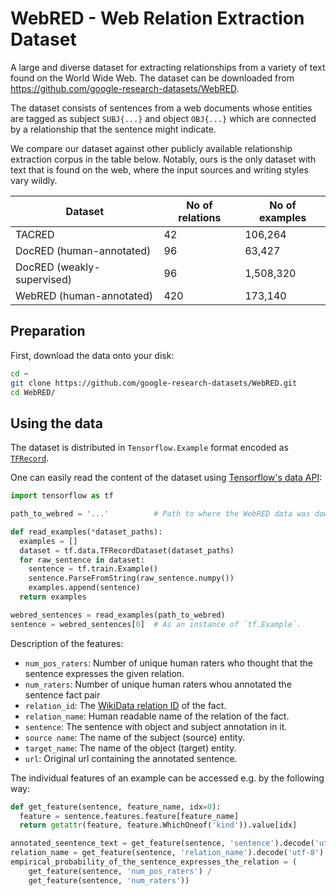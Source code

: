 # WebRED - Web Relation Extraction Dataset

A large and diverse dataset for extracting relationships from a variety of text
found on the World Wide Web. The dataset can be downloaded from
https://github.com/google-research-datasets/WebRED.

The dataset consists of sentences from a web documents whose entities are
tagged as subject `SUBJ{...}` and object `OBJ{...}` which are connected by a
relationship that the sentence might indicate.

<!--
More information about the dataset can be found in the paper
[ADD_CITATION W/ ARXIV LINK].
Please if you use the dataset cite the above paper as:
[ADD CITATION]
-->

We compare our dataset against other publicly available relationship extraction
corpus in the table below. Notably, ours is the only dataset with text that is
found on the web, where the input sources and writing styles vary wildly.

<!--
**TODOs**
- Make a note that the number here is what we used.
- Delete the weakly-supervised numbers in the table. 
- Add a note about pre-training here.
-->

| Dataset                    | No of relations     | No of examples            |
|----------------------------|---------------------|---------------------------|
| TACRED <!-- [link] -->     | 42                  | 106,264                   |
| DocRED (human-annotated)   | 96                  | 63,427                    |
| DocRED (weakly-supervised) | 96                  | 1,508,320                 |
| WebRED (human-annotated)   | 420 <!--[CHANGE]--> | 173,140 <!-- [UPDATE] --> |

<!-- Robert: I wouldn't show the size of the weakly supervised data here since
     it is not published. -->
<!--
| WebRED (weakly-supervised) | 420                 | 199,786,781 [UPDATE]      |
-->

## Preparation
First, download the data onto your disk:

```bash
cd ~
git clone https://github.com/google-research-datasets/WebRED.git
cd WebRED/
```

## Using the data
The dataset is distributed in `Tensorflow.Example` format encoded as
[`TFRecord`](https://www.tensorflow.org/tutorials/load_data/tfrecord).

One can easily read the content of the dataset using
[Tensorflow's data API](https://www.tensorflow.org/api_docs/python/tf/data):

```python
import tensorflow as tf

path_to_webred = '...'          # Path to where the WebRED data was downloaded.

def read_examples(*dataset_paths):
  examples = []
  dataset = tf.data.TFRecordDataset(dataset_paths)
  for raw_sentence in dataset:
    sentence = tf.train.Example()
    sentence.ParseFromString(raw_sentence.numpy())
    examples.append(sentence)
  return examples

webred_sentences = read_examples(path_to_webred)
sentence = webred_sentences[0]  # As an instance of `tf.Example`.
```

Description of the features:

  * `num_pos_raters`: Number of unique human raters who thought that the
    sentence expresses the given relation.
  * `num_raters`: Number of unique human raters whou annotated the sentence fact pair
  * `relation_id`: The
    [WikiData relation ID](https://www.wikidata.org/wiki/Wikidata:Identifiers)
    of the fact.
  * `relation_name`: Human readable name of the relation of the fact.
  * `sentence`: The sentence with object and subject annotation in it.
  * `source name`: The name of the subject (source) entity.
  * `target_name`: The name of the object (target) entity.
  * `url`: Original url containing the annotated sentence.

The individual features of an example can be accessed e.g. by the following way:

```python
def get_feature(sentence, feature_name, idx=0):
  feature = sentence.features.feature[feature_name]
  return getattr(feature, feature.WhichOneof('kind')).value[idx]

annotated_seentence_text = get_feature(sentence, 'sentence').decode('utf-8')
relation_name = get_feature(sentence, 'relation_name').decode('utf-8')
empirical_probability_of_the_sentence_expresses_the_relation = (
    get_feature(sentence, 'num_pos_raters') /
    get_feature(sentence, 'num_raters'))
```
